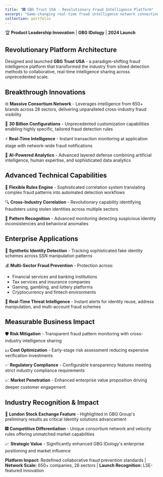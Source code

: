 ```yaml
---
title: "🎆 GBG Trust USA - Revolutionary Fraud Intelligence Platform"
excerpt: "Game-changing real-time fraud intelligence network connecting 650+ companies across 28 sectors - redefining collaborative fraud prevention at enterprise scale."
collection: portfolio
---
```


🏆 **Product Leadership Innovation** | **GBG IDology** | **2024 Launch**

## Revolutionary Platform Architecture

Designed and launched **GBG Trust USA** - a paradigm-shifting fraud intelligence platform that transformed the industry from siloed detection methods to collaborative, real-time intelligence sharing across unprecedented scale.

## Breakthrough Innovations

🌐 **Massive Consortium Network** - Leverages intelligence from 650+ brands across 28 sectors, delivering unparalleled cross-industry fraud visibility

🔢 **30 Billion Configurations** - Unprecedented customization capabilities enabling highly specific, tailored fraud detection rules

⚡ **Real-Time Intelligence** - Instant transaction monitoring at application stage with network-wide fraud notifications

🤖 **AI-Powered Analytics** - Advanced layered defense combining artificial intelligence, human expertise, and sophisticated data analytics

## Advanced Technical Capabilities

🔧 **Flexible Rules Engine** - Sophisticated correlation system translating complex fraud patterns into automated detection workflows

🔍 **Cross-Industry Correlation** - Revolutionary capability identifying fraudsters using stolen identities across multiple sectors

🎯 **Pattern Recognition** - Advanced monitoring detecting suspicious identity inconsistencies and behavioral anomalies

## Enterprise Applications

🤖 **Synthetic Identity Detection** - Tracking sophisticated fake identity schemes across SSN manipulation patterns

💰 **Multi-Sector Fraud Prevention** - Protection across:
- Financial services and banking institutions
- Tax services and insurance companies
- Gaming, gambling, and lottery platforms  
- Cryptocurrency and fintech environments

🚨 **Real-Time Threat Intelligence** - Instant alerts for identity reuse, address manipulation, and multi-account fraud schemes

## Measurable Business Impact

🛡️ **Risk Mitigation** - Transparent fraud pattern monitoring with cross-industry intelligence sharing

💵 **Cost Optimization** - Early-stage risk assessment reducing expensive verification investments

✅ **Regulatory Compliance** - Configurable transparency features meeting strict industry compliance requirements

📈 **Market Penetration** - Enhanced enterprise value proposition driving deeper customer engagement

## Industry Recognition & Impact

🏢 **London Stock Exchange Feature** - Highlighted in GBG Group's preliminary results as critical Identity solutions advancement

🎆 **Competitive Differentiation** - Unique consortium network and velocity rules offering unmatched market capabilities

📈 **Strategic Value** - Significantly enhanced GBG IDology's enterprise positioning and market influence

**Platform Impact:** Redefined collaborative fraud prevention standards | **Network Scale:** 650+ companies, 28 sectors | **Launch Recognition:** LSE-featured innovation